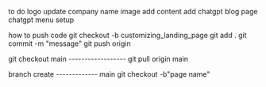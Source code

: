 to do
logo update
company name
image add
content add chatgpt
blog page chatgpt
menu setup

how to push code 
git checkout -b customizing_landing_page 
git add .
git commit -m "message"
git push origin

git checkout main ------------------
git pull origin main



branch create  -------------
main
git checkout -b"page name"
